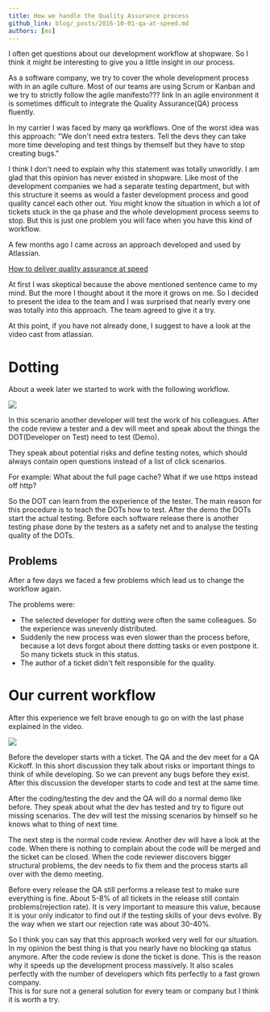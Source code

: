 ```yaml
---
title: How we handle the Quality Assurance process
github_link: blog/_posts/2016-10-01-qa-at-speed.md
authors: [ms]
---
```


I often get questions about our development workflow at shopware. 
So I think it might be interesting to give you a little insight in our process.
 
As a software company, we try to cover the whole development process with in an agile culture.
Most of our teams are using Scrum or Kanban and we try to strictly follow the agile manifesto??? link
In an agile environment it is sometimes difficult to integrate the Quality Assurance(QA) process fluently.

In my carrier I was faced by many qa workflows. 
One of the worst idea was this approach: "We don't need extra testers. Tell the devs they can take more time developing and test things by themself but they have to stop creating bugs."

I think I don't need to explain why this statement was totally unworldly.
I am glad that this opinion has never existed in shopware. 
Like most of the development companies we had a separate testing department, but with this structure it seems as would a faster development process and good quality cancel each other out.
You might know the situation in which a lot of tickets stuck in the qa phase and the whole development process seems to stop.
But this is just one problem you will face when you have this kind of workflow.

A few months ago I came across an approach developed and used by Atlassian. 

[How to deliver quality assurance at speed](https://de.atlassian.com/agile/how-to-deliver-quality-assurance-at-speed-video/)

At first I was skeptical because the above mentioned sentence came to my mind.
But the more I thought about it the more it grows on me.
So I decided to present the idea to the team and I was surprised that nearly every one was totally into this approach.
The team agreed to give it a try.

At this point, if you have not already done, I suggest to have a look at the video cast from atlassian.

# Dotting
About a week later we started to work with the following workflow.

![](/blog/img/QAatSpeedPhase2.PNG)


In this scenario another developer will test the work of his colleagues.
After the code review a tester and a dev will meet and speak about the things the DOT(Developer on Test) need to test (Demo).

They speak about potential risks and define testing notes, which should always contain open questions instead of a list of click scenarios.

For example: What about the full page cache? What if we use https instead off http?

So the DOT can learn from the experience of the tester. The main reason for this procedure is to teach the DOTs how to test.
After the demo the DOTs start the actual testing.
Before each software release there is another testing phase done by the testers as a safety net and to analyse the testing quality of the DOTs.


## Problems
After a few days we faced a few problems which lead us to change the workflow again.

The problems were:  
* The selected developer for dotting were often the same colleagues. So the experience was unevenly distributed.
* Suddenly the new process was even slower than the process before, because a lot devs forgot about there dotting tasks or even postpone it. So many tickets stuck in this status.
* The author of a ticket didn't felt responsible for the quality.

# Our current workflow
After this experience we felt brave enough to go on with the last phase explained in the video.

![](/blog/img/QaAtSpeedFinalPhase.PNG)

Before the developer starts with a ticket. The QA and the dev meet for a QA Kickoff. In this short discussion they talk about risks or important things to think of while developing. So we can prevent any bugs before they exist.
After this discussion the developer starts to code and test at the same time. 

After the coding/testing the dev and the QA will do a normal demo like before. 
They speak about what the dev has tested and try to figure out missing scenarios.
The dev will test the missing scenarios by himself so he knows what to thing of next time.

The next step is the normal code review. Another dev will have a look at the code. When there is nothing to complain about the code will be merged and the ticket can be closed.
When the code reviewer discovers bigger structural problems, the dev needs to fix them and the process starts all over with the demo meeting.
 
Before every release the QA still performs a release test to make sure everything is fine.
About 5-8% of all tickets in the release still contain problems(rejection rate). 
It is very important to measure this value, because it is your only indicator to find out if the testing skills of your devs evolve.
By the way when we start our rejection rate was about 30-40%. 

So I think you can say that this approach worked very well for our situation.
In my opinion the best thing is that you nearly have no blocking qa status anymore. 
After the code review is done the ticket is done. 
This is the reason why it speeds up the development process massively.
It also scales perfectly with the number of developers which fits perfectly to a fast grown company.  
This is for sure not a general solution for every team or company but I think it is worth a try.
 
